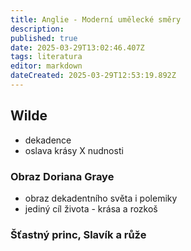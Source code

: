 ```yaml
---
title: Anglie - Moderní umělecké směry
description: 
published: true
date: 2025-03-29T13:02:46.407Z
tags: literatura
editor: markdown
dateCreated: 2025-03-29T12:53:19.892Z
---
```


## Wilde
- dekadence
- oslava krásy X nudnosti

### Obraz Doriana Graye
- obraz dekadentního světa i polemiky
- jediný cíl života - krása a rozkoš

### Šťastný princ, Slavík a růže